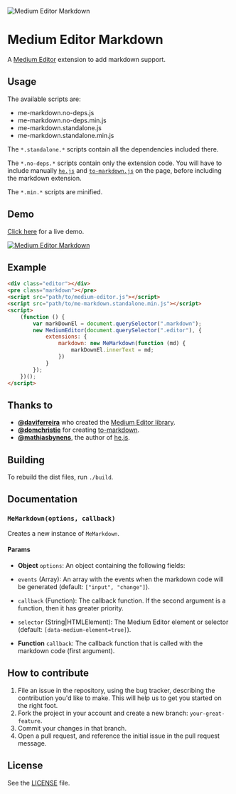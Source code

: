 ![Medium Editor Markdown](http://i.imgur.com/xb6JPkv.png)

# Medium Editor Markdown
A [Medium Editor](https://github.com/daviferreira/medium-editor) extension to add markdown support.

## Usage

The available scripts are:

 - me-markdown.no-deps.js
 - me-markdown.no-deps.min.js
 - me-markdown.standalone.js
 - me-markdown.standalone.min.js

The `*.standalone.*` scripts contain all the dependencies included there.

The `*.no-deps.*` scripts contain only the extension code. You will have to include manually [`he.js`](https://github.com/mathiasbynens/he) and [`to-markdown.js`](https://github.com/domchristie/to-markdown) on the page, before including the markdown extension.

The `*.min.*` scripts are minified.

## Demo
[Click here](http://ionicabizau.github.io/medium-editor-markdown) for a live demo.

[![Medium Editor Markdown](http://i.imgur.com/t1taWY0.jpg)](http://ionicabizau.github.io/medium-editor-markdown)

## Example
```html
<div class="editor"></div>
<pre class="markdown"></pre>
<script src="path/to/medium-editor.js"></script>
<script src="path/to/me-markdown.standalone.min.js"></script>
<script>
    (function () {
        var markDownEl = document.querySelector(".markdown");
        new MediumEditor(document.querySelector(".editor"), {
            extensions: {
                markdown: new MeMarkdown(function (md) {
                    markDownEl.innerText = md;
                })
            }
        });
    })();
</script>
```

## Thanks to
 - [**@daviferreira**](https://github.com/daviferreira/) who created the [Medium Editor library](https://github.com/daviferreira/medium-editor).
 - [**@domchristie**](https://github.com/domchristie/) for creating [to-markdown](https://github.com/domchristie/to-markdown).
 - [**@mathiasbynens**](https://github.com/mathiasbynens/), the author of [he.js](https://github.com/mathiasbynens/he).

## Building
To rebuild the dist files, run `./build`.

## Documentation
### `MeMarkdown(options, callback)`
Creates a new instance of `MeMarkdown`.

#### Params
- **Object** `options`: An object containing the following fields:
 - `events` (Array): An array with the events when the markdown code will be generated (default: `["input", "change"]`).
 - `callback` (Function): The callback function. If the second argument is a function, then it has greater priority.
 - `selector` (String|HTMLElement): The Medium Editor element or selector (default: `[data-medium-element=true]`).

- **Function** `callback`: The callback function that is called with the markdown code (first argument).

## How to contribute
1. File an issue in the repository, using the bug tracker, describing the
   contribution you'd like to make. This will help us to get you started on the
   right foot.
2. Fork the project in your account and create a new branch:
   `your-great-feature`.
3. Commit your changes in that branch.
4. Open a pull request, and reference the initial issue in the pull request
   message.

## License
See the [LICENSE](./LICENSE) file.
